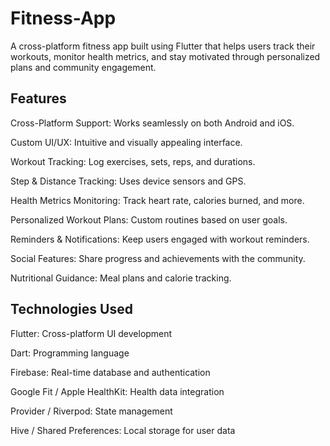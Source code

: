 # **Fitness-App**
A cross-platform fitness app built using Flutter that helps users track their workouts, monitor health metrics, and stay motivated through personalized plans and community engagement.

## **Features**
Cross-Platform Support: Works seamlessly on both Android and iOS.

Custom UI/UX: Intuitive and visually appealing interface.

Workout Tracking: Log exercises, sets, reps, and durations.

Step & Distance Tracking: Uses device sensors and GPS.

Health Metrics Monitoring: Track heart rate, calories burned, and more.

Personalized Workout Plans: Custom routines based on user goals.

Reminders & Notifications: Keep users engaged with workout reminders.

Social Features: Share progress and achievements with the community.

Nutritional Guidance: Meal plans and calorie tracking.


## **Technologies Used**
Flutter: Cross-platform UI development

Dart: Programming language

Firebase: Real-time database and authentication

Google Fit / Apple HealthKit: Health data integration

Provider / Riverpod: State management

Hive / Shared Preferences: Local storage for user data
